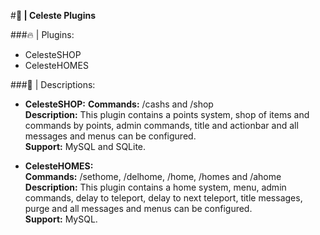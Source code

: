 #**👑 | Celeste Plugins**

###🔥 | Plugins:
- CelesteSHOP
- CelesteHOMES

###📝 | Descriptions:
- **CelesteSHOP:**
**Commands:</b>** /cashs and /shop   
**Description:** This plugin contains a points system, shop of items and commands by points, admin commands, title and actionbar and all messages and menus can be configured.  
**Support:** MySQL and SQLite.

- **CelesteHOMES:**  
**Commands:** /sethome, /delhome, /home, /homes and /ahome  
**Description:** This plugin contains a home system, menu, admin commands, delay to teleport, delay to next teleport, title messages, purge and all messages and menus can be configured.   
**Support:** MySQL.
